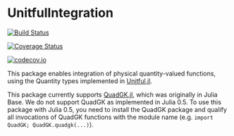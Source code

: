 # UnitfulIntegration

[![Build Status](https://travis-ci.org/ajkeller34/UnitfulIntegration.jl.svg?branch=master)](https://travis-ci.org/ajkeller34/UnitfulIntegration.jl)

[![Coverage Status](https://coveralls.io/repos/ajkeller34/UnitfulIntegration.jl/badge.svg?branch=master&service=github)](https://coveralls.io/github/ajkeller34/UnitfulIntegration.jl?branch=master)

[![codecov.io](http://codecov.io/github/ajkeller34/UnitfulIntegration.jl/coverage.svg?branch=master)](http://codecov.io/github/ajkeller34/UnitfulIntegration.jl?branch=master)

This package enables integration of physical quantity-valued functions, using
the Quantity types implemented in [Unitful.jl](https://github.com/ajkeller34/Unitful.jl).

This package currently supports [QuadGK.jl](https://github.com/JuliaMath/QuadGK.jl),
which was originally in Julia Base. We do not support QuadGK as implemented in Julia 0.5.
To use this package with Julia 0.5, you need to install the QuadGK package and
qualify all invocations of QuadGK functions with the module name (e.g.
`import QuadGK; QuadGK.quadgk(...)`).
